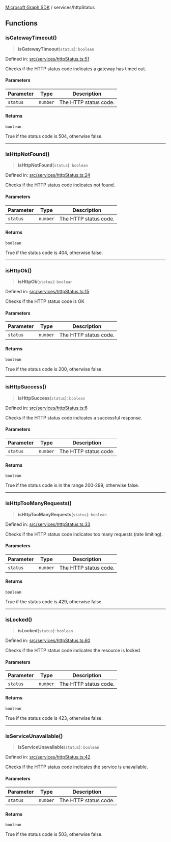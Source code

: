 [Microsoft Graph SDK](../modules.md) / services/httpStatus

## Functions

### isGatewayTimeout()

> **isGatewayTimeout**(`status`): `boolean`

Defined in: [src/services/httpStatus.ts:51](https://github.com/Future-Secure-AI/microsoft-graph/blob/6f587d043e8277194e9b2feca914ab2cba9d258d/src/services/httpStatus.ts#L51)

Checks if the HTTP status code indicates a gateway has timed out.

#### Parameters

| Parameter | Type | Description |
| ------ | ------ | ------ |
| `status` | `number` | The HTTP status code. |

#### Returns

`boolean`

True if the status code is 504, otherwise false.

***

### isHttpNotFound()

> **isHttpNotFound**(`status`): `boolean`

Defined in: [src/services/httpStatus.ts:24](https://github.com/Future-Secure-AI/microsoft-graph/blob/6f587d043e8277194e9b2feca914ab2cba9d258d/src/services/httpStatus.ts#L24)

Checks if the HTTP status code indicates not found.

#### Parameters

| Parameter | Type | Description |
| ------ | ------ | ------ |
| `status` | `number` | The HTTP status code. |

#### Returns

`boolean`

True if the status code is 404, otherwise false.

***

### isHttpOk()

> **isHttpOk**(`status`): `boolean`

Defined in: [src/services/httpStatus.ts:15](https://github.com/Future-Secure-AI/microsoft-graph/blob/6f587d043e8277194e9b2feca914ab2cba9d258d/src/services/httpStatus.ts#L15)

Checks if the HTTP status code is OK

#### Parameters

| Parameter | Type | Description |
| ------ | ------ | ------ |
| `status` | `number` | The HTTP status code. |

#### Returns

`boolean`

True if the status code is 200, otherwise false.

***

### isHttpSuccess()

> **isHttpSuccess**(`status`): `boolean`

Defined in: [src/services/httpStatus.ts:6](https://github.com/Future-Secure-AI/microsoft-graph/blob/6f587d043e8277194e9b2feca914ab2cba9d258d/src/services/httpStatus.ts#L6)

Checks if the HTTP status code indicates a successful response.

#### Parameters

| Parameter | Type | Description |
| ------ | ------ | ------ |
| `status` | `number` | The HTTP status code. |

#### Returns

`boolean`

True if the status code is in the range 200-299, otherwise false.

***

### isHttpTooManyRequests()

> **isHttpTooManyRequests**(`status`): `boolean`

Defined in: [src/services/httpStatus.ts:33](https://github.com/Future-Secure-AI/microsoft-graph/blob/6f587d043e8277194e9b2feca914ab2cba9d258d/src/services/httpStatus.ts#L33)

Checks if the HTTP status code indicates too many requests (rate limiting).

#### Parameters

| Parameter | Type | Description |
| ------ | ------ | ------ |
| `status` | `number` | The HTTP status code. |

#### Returns

`boolean`

True if the status code is 429, otherwise false.

***

### isLocked()

> **isLocked**(`status`): `boolean`

Defined in: [src/services/httpStatus.ts:60](https://github.com/Future-Secure-AI/microsoft-graph/blob/6f587d043e8277194e9b2feca914ab2cba9d258d/src/services/httpStatus.ts#L60)

Checks if the HTTP status code indicates the resource is locked

#### Parameters

| Parameter | Type | Description |
| ------ | ------ | ------ |
| `status` | `number` | The HTTP status code. |

#### Returns

`boolean`

True if the status code is 423, otherwise false.

***

### isServiceUnavailable()

> **isServiceUnavailable**(`status`): `boolean`

Defined in: [src/services/httpStatus.ts:42](https://github.com/Future-Secure-AI/microsoft-graph/blob/6f587d043e8277194e9b2feca914ab2cba9d258d/src/services/httpStatus.ts#L42)

Checks if the HTTP status code indicates the service is unavailable.

#### Parameters

| Parameter | Type | Description |
| ------ | ------ | ------ |
| `status` | `number` | The HTTP status code. |

#### Returns

`boolean`

True if the status code is 503, otherwise false.
